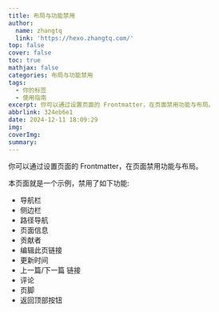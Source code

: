 ```yaml
---
title: 布局与功能禁用
author:
  name: zhangtq
  link: 'https://hexo.zhangtq.com/'
top: false
cover: false
toc: true
mathjax: false
categories: 布局与功能禁用
tags:
  - 你的标签
  - 使用指南
excerpt: 你可以通过设置页面的 Frontmatter，在页面禁用功能与布局。
abbrlink: 324eb6e1
date: 2024-12-11 18:09:29
img:
coverImg:
summary:
---
```


<!--more--> 

你可以通过设置页面的 Frontmatter，在页面禁用功能与布局。
<!-- more -->
本页面就是一个示例，禁用了如下功能:

*   导航栏
*   侧边栏
*   路径导航
*   页面信息
*   贡献者
*   编辑此页链接
*   更新时间
*   上一篇/下一篇 链接
*   评论
*   页脚
*   返回顶部按钮